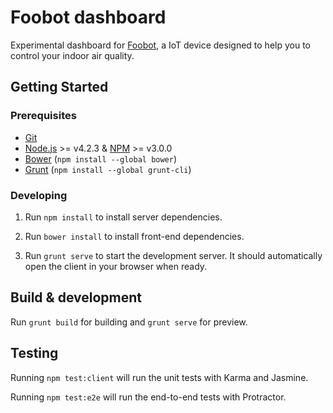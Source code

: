 # Foobot dashboard

Experimental dashboard for [Foobot](https://foobot.io/), a IoT device designed to help you to control your indoor air quality.

## Getting Started

### Prerequisites

- [Git](https://git-scm.com/)
- [Node.js](nodejs.org) >= v4.2.3 & [NPM](npmjs.com) >= v3.0.0
- [Bower](bower.io) (`npm install --global bower`)
- [Grunt](http://gruntjs.com/) (`npm install --global grunt-cli`)

### Developing

1. Run `npm install` to install server dependencies.

2. Run `bower install` to install front-end dependencies.

3. Run `grunt serve` to start the development server. It should automatically open the client in your browser when ready.

## Build & development

Run `grunt build` for building and `grunt serve` for preview.

## Testing

Running `npm test:client` will run the unit tests with Karma and Jasmine.

Running `npm test:e2e` will run the end-to-end tests with Protractor.
